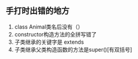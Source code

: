 ## 手打时出错的地方
1. class Animal类名后没有（）
2. constructor构造方法的全拼写错了
3. 子类继承的关键字是 extends
4. 子类继承父类构造函数的方法是super()[有双括号]